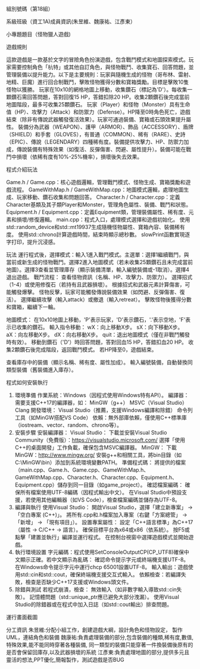 組別號碼（第18組）

系級班級（資工1A)成員資訊(朱昱維、魏康祐、江彥東）

小專題題目（怪物獵人遊戲)

遊戲規則 

這款遊戲是一款基於文字的冒險角色扮演遊戲，包含戰鬥模式和地圖探索模式。玩家需要控制角色「杭特」或其他自訂角色，與怪物戰鬥、收集寶石、回答問題，並管理裝備以提升能力。以下是主要規則：玩家與隨機生成的怪物（哥布林、雷射、地精、巨魔）進行回合制戰鬥，擊敗怪物獲得分數和寶箱獎勵。目標是擊敗10隻怪物以獲勝。
玩家在10x10的網格地圖上移動，收集鑽石（標記為'D'）。每收集一顆鑽石需回答問題，答對回復15 HP，答錯扣除20 HP。收集2顆鑽石後完成當前地圖階段，最多可收集25顆鑽石。
玩家（Player）和怪物（Monster）具有生命值（HP）、攻擊力（Attack）和防禦力（Defense）。HP降至0時角色死亡，遊戲結束（除非有傳說武器觸發復活效果）。玩家可通過裝備、寶箱或石頭效果提升屬性。
裝備分為武器（WEAPON）、護甲（ARMOR）、飾品（ACCESSORY）、盾牌（SHIELD）和手套（GLOVES），有普通（COMMON）、稀有（RARE）、史詩（EPIC）、傳說（LEGENDARY）四種稀有度。裝備提供攻擊力、HP、防禦力加成，傳說裝備有特殊效果（如復活、反彈傷害、閃避、屬性提升）。裝備可能在戰鬥中損壞（依稀有度有10%-25%機率），損壞後失去效果。

程式介紹玩法 

Game.h / Game.cpp：核心遊戲邏輯，管理戰鬥模式、怪物生成、寶箱獎勵和遊戲流程。
GameWithMap.h / GameWithMap.cpp：地圖模式邏輯，處理地圖生成、玩家移動、鑽石收集和問題回答。
Character.h / Character.cpp：定義Character基類及其子類Player和Monster，管理角色屬性、裝備、戰鬥和狀態。
Equipment.h / Equipment.cpp：定義Equipment類，管理裝備屬性、稀有度、元素和損壞/修復邏輯。
main.cpp：程式入口，處理模式選擇和遊戲初始化。
使用std::random_device和std::mt19937生成隨機怪物屬性、寶箱內容、裝備稀有度。   使用std::chrono計算遊戲時間，結束時顯示總秒數。   slowPrint函數實現逐字打印，提升沉浸感。

玩法 
運行程式後，選擇模式：輸入1進入戰鬥模式。主選單：選擇1繼續戰鬥，與當前或新生成的怪物戰鬥。選擇2進入地圖模式（若未收集25顆鑽石且未完成當前地圖）。選擇3查看並管理庫存（顯示裝備清單，輸入編號裝備或-1取消）。選擇4退出遊戲。
戰鬥流程：
查看怪物資訊（名稱、HP、攻擊力、防禦力）。
選擇招式（1-4）或使用修復石（若持有且武器損壞）。
根據招式和武器元素計算傷害，可能觸發爆擊。
怪物反擊，玩家可能觸發傳說裝備效果（如閃避、反彈傷害、復活）。
選擇繼續攻擊（輸入attack）或撤退（輸入retreat）。
擊敗怪物後獲得分數和寶箱，繼續下一輪。

地圖模式：
在10x10地圖上移動，'P'表示玩家，'D'表示鑽石，'.'表示空地，'F'表示已收集的鑽石。
輸入指令移動：
wX：向上移動X步。
sX：向下移動X步。
aX：向左移動X步。
dX：向右移動X步。
quit：退出地圖模式（僅在非戰鬥觸發時有效）。
移動到鑽石（'D'）時回答問題，答對回血15 HP，答錯扣血20 HP。
收集2顆鑽石後完成階段，返回戰鬥模式。
若HP降至0，遊戲結束。

查看庫存中的裝備（顯示名稱、稀有度、屬性加成）。
輸入編號裝備，自動替換同類型裝備（舊裝備進入庫存）。

程式如何安裝執行

1. 環境準備
作業系統：Windows（因程式使用Windows特有API）。
編譯器：需要支援C++17的編譯器，如：
MinGW（g++）
MSVC（Visual Studio）
Clang
開發環境：
Visual Studio（推薦，支援Windows編譯和除錯）
命令列工具（如MinGW搭配VS Code）
依賴：無外部庫依賴，僅使用C++標準庫（iostream、vector、random、chrono等）。
2. 安裝步驟
安裝編譯器：
Visual Studio：
下載並安裝Visual Studio Community（免費版）：https://visualstudio.microsoft.com/
選擇「使用C++的桌面開發」工作負載，確保包含MSVC編譯器。
MinGW：
下載MinGW：http://www.mingw.org/
安裝g++和相關工具，將bin目錄（如C:\MinGW\bin）添加到系統環境變數PATH。
準備程式碼：
將提供的檔案（main.cpp、Game.h、Game.cpp、GameWithMap.h、GameWithMap.cpp、Character.h、Character.cpp、Equipment.h、Equipment.cpp）儲存到同一目錄（如game_project）。
確認檔案編碼：
確保所有檔案使用UTF-8編碼（因程式輸出中文）。
在Visual Studio中預設支援，若使用其他編輯器（如VS Code），檢查檔案編碼並儲存為UTF-8。
3. 編譯與執行
使用Visual Studio：
開啟Visual Studio，選擇「建立新專案」 -> 「空白專案 (C++)」。
將所有.cpp和.h檔案加入專案（右鍵「方案總管」 -> 「新增」 -> 「現有項目」）。
設置專案屬性：
設定「C++語言標準」為C++17（屬性 -> C/C++ -> 語言）。
確保目標平台為x64或x86（依系統）。
按F5或點擊「建置並執行」編譯並運行程式。
在控制台視窗中選擇遊戲模式並開始遊戲。
4. 執行環境設置
字元編碼：程式使用SetConsoleOutputCP(CP_UTF8)確保中文顯示正確。若中文顯示為亂碼：
確認命令提示字元或終端機支援UTF-8。
在Windows命令提示字元中運行chcp 65001設置UTF-8。
輸入輸出：遊戲使用std::cin和std::cout，確保終端機支援交互式輸入。
依賴檢查：若編譯失敗，檢查是否缺少C++17支援或Windows頭文件。
5. 除錯與測試
若程式崩潰，檢查：
無效輸入（如非數字輸入導致std::cin失敗）。
記憶體問題（std::unique_ptr應已避免大部分洩漏）。
使用Visual Studio的除錯器或在程式中加入日誌（如std::cout輸出）排查問題。

運行畫面截圖

分工資訊
朱昱維:分配小組工作，創建遊戲大綱，設計角色和怪物設定，
製作UML，連結角色和裝備
魏康祐:負責處理裝備的部分,包含裝備的種類,稀有度,數值,特殊效果,能不能同時穿著各種裝備,
同一類型的裝備只能穿著一件換裝備後原有的是否會保留回庫存,以及武器損壞的系統
江彥東:負責處理地圖的部分,提供多元且靈活的想法,PPT優化,簡報製作，測試遊戲是否BUG
